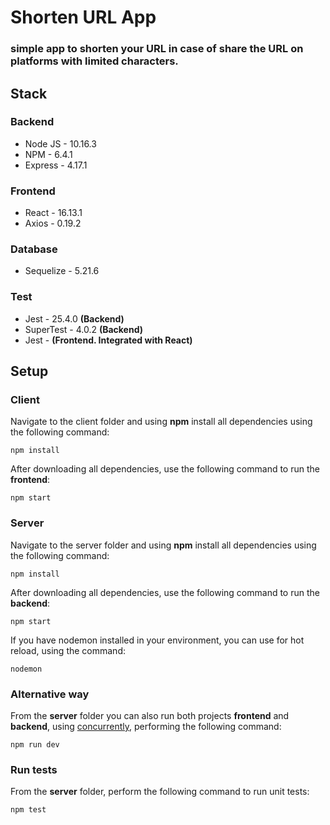 # Shorten URL App
### simple app to shorten your URL in case of share the URL on platforms with limited characters.

## Stack
### Backend
- Node JS - 10.16.3
- NPM - 6.4.1
- Express - 4.17.1
  
### Frontend
- React - 16.13.1
- Axios - 0.19.2
  
### Database
- Sequelize - 5.21.6
  
### Test
- Jest - 25.4.0 **(Backend)** 
- SuperTest - 4.0.2 **(Backend)**
- Jest - **(Frontend. Integrated with React)**

## Setup
### Client
Navigate to the client folder and using **npm** install all dependencies using the following command:

`npm install`

After downloading all dependencies, use the following command to run the **frontend**:

`npm start`

### Server
Navigate to the server folder and using **npm** install all dependencies using the following command:

`npm install`

After downloading all dependencies, use the following command to run the **backend**:

`npm start`

If you have nodemon installed in your environment, you can use for hot reload, using the command:

`nodemon`


### Alternative way
From the **server** folder you can also run both projects **frontend** and **backend**, using [concurrently](https://www.npmjs.com/package/concurrently), performing the following command:

`npm run dev`

### Run tests
From the **server** folder, perform the following command to run unit tests:

`npm test`
